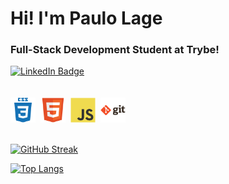 <h1>Hi! I'm Paulo Lage</h1>
<h3>Full-Stack Development Student at Trybe!</h3>

<div id="badges">
  <a href="www.linkedin.com/in/paulolagedev">
    <img src="https://img.shields.io/badge/LinkedIn-blue?style=for-the-badge&logo=linkedin&logoColor=white" alt="LinkedIn Badge"/>
  </a>
 </div>
<br><br>
<div>
  <img src="https://github.com/devicons/devicon/blob/master/icons/css3/css3-plain-wordmark.svg"  title="CSS3" alt="CSS" width="40" height="40"/>&nbsp;
  <img src="https://github.com/devicons/devicon/blob/master/icons/html5/html5-original.svg" title="HTML5" alt="HTML" width="40" height="40"/>&nbsp;
  <img src="https://github.com/devicons/devicon/blob/master/icons/javascript/javascript-original.svg" title="JavaScript" alt="JavaScript" width="40" height="40"/>&nbsp;
  <img src="https://github.com/devicons/devicon/blob/master/icons/git/git-original-wordmark.svg" title="Git" **alt="Git" width="40" height="40"/>
</div>

<br>

[![GitHub Streak](http://github-readme-streak-stats.herokuapp.com?user=paulolage88&theme=dark&background=000000)](https://git.io/streak-stats)

[![Top Langs](https://github-readme-stats.vercel.app/api/top-langs/?username=pauloLage88&layout=compact&theme=vision-friendly-dark)](https://github.com/anuraghazra/github-readme-stats)

<!---
pauloLage88/pauloLage88 is a ✨ special ✨ repository because its `README.md` (this file) appears on your GitHub profile.
You can click the Preview link to take a look at your changes.
--->
